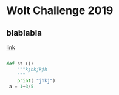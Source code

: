 # Wolt Challenge 2019
## blablabla
[link](https://www.google.com)

```Python

def st ():
    """kjhkjkjh
    """
    print( "jhkj")
 a = 1+3/5
 ```

